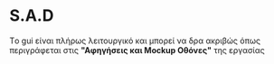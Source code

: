 # S.A.D

Tο gui είναι πλήρως λειτουργικό και μπορεί να δρα ακριβώς όπως περιγράφεται στις **"Αφηγήσεις και Mockup Οθόνες"** της εργασίας 

